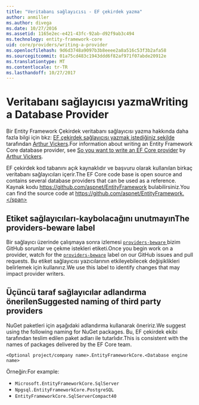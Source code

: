 ```yaml
---
title: "Veritabanı sağlayıcısı - EF çekirdek yazma"
author: anmiller
ms.author: divega
ms.date: 10/27/2016
ms.assetid: 1165e2ec-e421-43fc-92ab-d92f9ab3c494
ms.technology: entity-framework-core
uid: core/providers/writing-a-provider
ms.openlocfilehash: 9d6d3748a9097b3b8eeee2a8a516c53f3b2afa58
ms.sourcegitcommit: 01a75cd483c1943ddd6f82af971f07abde20912e
ms.translationtype: MT
ms.contentlocale: tr-TR
ms.lasthandoff: 10/27/2017
---
```

# <a name="writing-a-database-provider"></a><span data-ttu-id="b6b29-102">Veritabanı sağlayıcısı yazma</span><span class="sxs-lookup"><span data-stu-id="b6b29-102">Writing a Database Provider</span></span>

<span data-ttu-id="b6b29-103">Bir Entity Framework Çekirdek veritabanı sağlayıcısı yazma hakkında daha fazla bilgi için bkz: [EF çekirdek sağlayıcısı yazmak istediğiniz şekilde](https://blog.oneunicorn.com/2016/11/11/so-you-want-to-write-an-ef-core-provider/) tarafından [Arthur Vickers](https://github.com/ajcvickers).</span><span class="sxs-lookup"><span data-stu-id="b6b29-103">For information about writing an Entity Framework Core database provider, see [So you want to write an EF Core provider](https://blog.oneunicorn.com/2016/11/11/so-you-want-to-write-an-ef-core-provider/) by [Arthur Vickers](https://github.com/ajcvickers).</span></span>

<span data-ttu-id="b6b29-104">EF çekirdek kod tabanını açık kaynaklıdır ve başvuru olarak kullanılan birkaç veritabanı sağlayıcıları içerir.</span><span class="sxs-lookup"><span data-stu-id="b6b29-104">The EF Core code base is open source and contains several database providers that can be used as a reference.</span></span> <span data-ttu-id="b6b29-105">Kaynak kodu https://github.com/aspnet/EntityFramework bulabilirsiniz.</span><span class="sxs-lookup"><span data-stu-id="b6b29-105">You can find the source code at https://github.com/aspnet/EntityFramework.</span></span>

## <a name="the-providers-beware-label"></a><span data-ttu-id="b6b29-106">Etiket sağlayıcıları-kaybolacağını unutmayın</span><span class="sxs-lookup"><span data-stu-id="b6b29-106">The providers-beware label</span></span>

<span data-ttu-id="b6b29-107">Bir sağlayıcı üzerinde çalışmaya sonra izlemesi [ `providers-beware` ](https://github.com/aspnet/EntityFramework/labels/providers-beware) bizim GitHub sorunlar ve çekme istekleri etiketi.</span><span class="sxs-lookup"><span data-stu-id="b6b29-107">Once you begin work on a provider, watch for the [`providers-beware`](https://github.com/aspnet/EntityFramework/labels/providers-beware) label on our GitHub issues and pull requests.</span></span> <span data-ttu-id="b6b29-108">Bu etiket sağlayıcısı yazıcılarının etkileyebilecek değişiklikleri belirlemek için kullanırız.</span><span class="sxs-lookup"><span data-stu-id="b6b29-108">We use this label to identify changes that may impact provider writers.</span></span>

## <a name="suggested-naming-of-third-party-providers"></a><span data-ttu-id="b6b29-109">Üçüncü taraf sağlayıcılar adlandırma önerilen</span><span class="sxs-lookup"><span data-stu-id="b6b29-109">Suggested naming of third party providers</span></span>

<span data-ttu-id="b6b29-110">NuGet paketleri için aşağıdaki adlandırma kullanarak öneririz.</span><span class="sxs-lookup"><span data-stu-id="b6b29-110">We suggest using the following naming for NuGet packages.</span></span> <span data-ttu-id="b6b29-111">Bu, EF çekirdek ekibi tarafından teslim edilen paket adları ile tutarlıdır.</span><span class="sxs-lookup"><span data-stu-id="b6b29-111">This is consistent with the names of packages delivered by the EF Core team.</span></span>

`<Optional project/company name>.EntityFrameworkCore.<Database engine name>`

<span data-ttu-id="b6b29-112">Örneğin:</span><span class="sxs-lookup"><span data-stu-id="b6b29-112">For example:</span></span>
* `Microsoft.EntityFrameworkCore.SqlServer`
* `Npgsql.EntityFrameworkCore.PostgreSQL`
* `EntityFrameworkCore.SqlServerCompact40`
